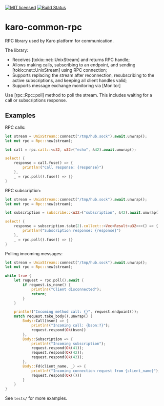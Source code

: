 [![MIT licensed][mit-badge]][mit-url]
[![Build Status][actions-badge]][actions-url]

[mit-badge]: https://img.shields.io/badge/license-MIT-blue.svg
[mit-url]: https://github.com/karo-platform/karo-common/blob/main/LICENSE
[actions-badge]: https://github.com/karo-platform/karo-common/actions/workflows/rust.yml/badge.svg
[actions-url]: https://github.com/karo-platform/karo-common/actions/workflows/rust.yml

# karo-common-rpc

RPC library used by Karo platform for communication.

The library:
- Receives [tokio::net::UnixStream] and returns RPC handle;
- Allows making calls, subscribing to an endpoint, and sending [tokio::net::UnixStream] using RPC connection;
- Supports replacing the stream after reconnection, resubscribing to the active subscriptions, and keeping all client handles valid;
- Supports message exchange monitoring via [Monitor]

Use [rpc::Rpc::poll] method to poll the stream. This includes waiting for a call or subscriptions response.

## Examples

RPC calls:
```rust
let stream = UnixStream::connect("/tmp/hub.sock").await.unwrap();
let mut rpc = Rpc::new(stream);

let call = rpc.call::<u32, u32>("echo", &42).await.unwrap();

select! {
    response = call.fuse() => {
        println!("Call response: {response}")
    },
    _ = rpc.poll().fuse() => {}
}
```

RPC subscription:
```rust
let stream = UnixStream::connect("/tmp/hub.sock").await.unwrap();
let mut rpc = Rpc::new(stream);

let subscription = subscribe::<u32>("subscription", &42).await.unwrap();

select! {
    response = subscription.take(2).collect::<Vec<Result<u32>>>() => {
        println!("Subscription response: {response}")
    },
    _ = rpc.poll().fuse() => {}
}
```

Polling imcoming messages:
```rust
let stream = UnixStream::connect("/tmp/hub.sock").await.unwrap();
let mut rpc = Rpc::new(stream);

while true {
    let request = rpc.poll().await {
        if request.is_none() {
            println!("Client disconnected");
            return;
        }
    }

    println!("Incoming method call: {}", request.endpoint());
    match request.take_body().unwrap() {
        Body::Call(bson) => {
            println!("Incoming call: {bson:?}");
            request.respond(Ok(bson))
        },
        Body::Subscription => {
            println!("Incoming subscription");
            request.respond(Ok(41));
            request.respond(Ok(42));
            request.respond(Ok(43));
        },
        Body::Fd(client_name, _) => {
            println!("Incoming connection request from {client_name}");
            request.respond(Ok(()))
        }
    }
}
```

See `tests/` for more examples.
